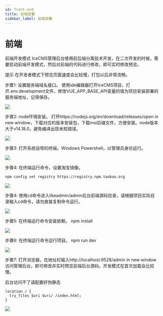 ```yaml
---
id: front-end
title: 前端部署
sidebar_label: 前端部署
---
```


# 前端

前端开发模式
IceCMS管理后台使用前后端分离技术开发，在二次开发的时候，需要启动前端开发模式，然后对前端的代码进行修改，即可实时修改预览。

提示
在开发者模式下预览页面速度会比较慢，打包以后非常流畅。

步骤1: 设置服务端域名接口。 使用ide编辑器打开IceCMS项目，打开.env.development文件，修改VUE_APP_BASE_API变量的值为项目安装部署的服务端地址，记得保存。

![](/img/icecms/878c15b03c8c962179d858cbb0b3f03a.png)

步骤2: node环境安装。 打开https://nodejs.org/en/download/releases/open in new window，下载对应的版本安装包，下载msi后缀文件，方便安装。node版本大于v14.18.0，避免编译出现未知错误。

![](/img/icecms/6574c6100064cfa4e626daf43bbb5cec.png)

步骤3: 打开系统自带的终端，Windows Powershell，以管理员身份运行。

![](/img/icecms/ce43b03e5b7a59d8a3066f4c1fa6c356.png)

步骤4: 在终端运行命令，设置淘宝镜像。

	npm config set registry https://registry.npm.taobao.org

![](/img/icecms/be87000da748c9f14ee37ea223814afb.png)

步骤4: 使用cd命令进入likeadmin/admin后台前端源码目录，请根据项目实际目录输入cd命令，请勿直接复制命令运行。

![](/img/icecms/5f9a09eed31448f89ed4824e01e2b258.png)

步骤5: 在终端运行命令安装依赖。
	npm install

![](/img/icecms/e927b94ca9acffb489e0c040200dd819.png)

步骤6: 在终端运行命令运行项目。
	npm run dev

![](/img/icecms/fd9b6a9423df25c936fa7a6865d6cf8a.png)

步骤7: 打开浏览器，在地址栏输入http://localhost:9528/admin in new window访问管理后台，即可修改并实时预览前端后台源码。开发模式在首次加载会比较慢。

后台访问不了请配置好伪静态

	location / {
	  try_files $uri $uri/ /index.html;
	}

![](/img/icecms/280e2ff1dfb1047092d791475ef33fc6.png)
